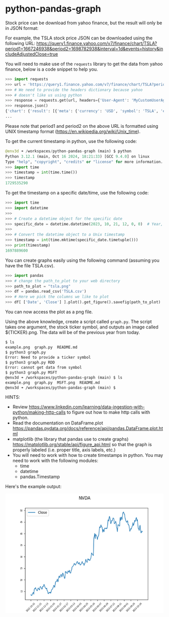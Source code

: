 # python-pandas-graph

Stock price can be download from yahoo finance, but the result will only be in 
JSON format:

For example, the TSLA stock price JSON can be downloaded using the following
URL: 
https://query1.finance.yahoo.com/v7/finance/chart/TSLA?period1=1667246938&period2=1698782938&interval=1d&events=history&includeAdjustedClose=true 

You will need to make use of the `requests` library to get the data from yahoo finance, below 
is a code snippet to help you.

```python
>>> import requests
>>> url = 'https://query1.finance.yahoo.com/v7/finance/chart/TSLA?period1=1667246938&period2=1698782938&interval=1d&events=history&includeAdjustedClose=true'
>>> # We need to provide the headers dictionary because yahoo 
>>> # doesn't like us using python
>>> response = requests.get(url, headers={'User-Agent': 'MyCustomUserAgent/1.0'} )
>>> response.json()
{'chart': {'result': [{'meta': {'currency': 'USD', 'symbol': 'TSLA', 'exchangeName': 'NMS', 'fullExchangeName': 'NasdaqGS', 'instrumentType': 'EQUITY', 'firstTradeDate': 1277818200, 'regularMarketTime': 1729538581, 'hasPrePostMarketData': True, 'gmtoffset': -14400, 'timezone': 'EDT', 'exchangeTimezoneName': 'America/New_York', 'regularMarketPrice': 217.94, 'fiftyTwoWeekHigh': 220.48, 'fiftyTwoWeekLow': 215.726, 'regularMarketDayHigh': 220.48, 'regularMarketDayLow': 215.726, 'regularMarketVolume': 41323395, 'longName': 'Tesla, Inc.', 'shortName': 'Tesla, Inc.', 'chartPreviousClose': 227.54, 'priceHint': 2, 'currentTradingPeriod': {'pre': {'timezone': 'EDT', 'start': 1729497600, 'end': 1729517400, 'gmtoffset': -14400}, 'regular': {'timezone': 'EDT', 'start': 1729517400, 'end': 1729540800, 
...
```

Please note that period1 and period2 on the above URL is formatted using UNIX timestamp format (https://en.wikipedia.org/wiki/Unix_time).  

To get the current timestamp in python, use the following code:

```python
@env3d ➜ /workspaces/python-pandas-graph (main) $ python
Python 3.12.1 (main, Oct 16 2024, 18:21:33) [GCC 9.4.0] on linux
Type "help", "copyright", "credits" or "license" for more information.
>>> import time
>>> timestamp = int(time.time())
>>> timestamp
1729535290
``` 

To get the timestamp on a specific date/time, use the following code:
```python
>>> import time
>>> import datetime
>>>
>>> # Create a datetime object for the specific date
>>> specific_date = datetime.datetime(2023, 10, 21, 12, 0, 0)  # Year, Month, Day, Hour, Minute, Second
>>> 
>>> # Convert the datetime object to a Unix timestamp
>>> timestamp = int(time.mktime(specific_date.timetuple()))
>>> print(timestamp)
1697889600
```

You can create graphs easily using the following command (assuming you have
the file TSLA.csv).

```python
>>> import pandas
>>> # change the path_to_plot to your web directory
>>> path_to_plot = "tsla.png"
>>> df = pandas.read_csv('TSLA.csv')
>>> # Here we pick the columns we like to plot
>>> df[ ['Date', 'Close'] ].plot().get_figure().savefig(path_to_plot)
```

You can now access the plot as a png file.

Using the above knowledge, create a script called `graph.py`.
The script takes one argument, the stock ticker symbol, and outputs an image 
called ${TICKER}.png.  The data will be of the previous year from today. 

```shell
$ ls
example.png  graph.py  README.md
$ python3 graph.py
Error: Need to provide a ticker symbol
$ python3 graph.py RDD
Error: cannot get data from symbol
$ python3 graph.py MSFT
@env3d ➜ /workspaces/python-pandas-graph (main) $ ls
example.png  graph.py  MSFT.png  README.md
@env3d ➜ /workspaces/python-pandas-graph (main) $ 
```

HINTS:
 - Review https://www.linkedin.com/learning/data-ingestion-with-python/making-http-calls to figure out
 how to make http calls with python.  
 - Read the documentation on DataFrame.plot https://pandas.pydata.org/docs/reference/api/pandas.DataFrame.plot.html
 - matplotlib (the library that pandas use to create graphs) https://matplotlib.org/stable/api/figure_api.html so that the graph is properly labeled (i.e. proper title, axis labels, etc.)
 - You will need to work with how to create timestamps in python.  You may need to work with the following
 modules:
   - time
   - datetime
   - pandas.Timestamp

Here's the example output:

![Example graph for nvida](example.png)

